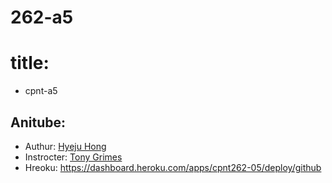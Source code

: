 # 262-a5


# title:

- cpnt-a5

## Anitube:

- Authur: <a href="https://github.com/Hyeju1996">Hyeju Hong</a>
- Instrocter: <a href="https://github.com/acidtone">Tony Grimes</a>
- Hreoku: https://dashboard.heroku.com/apps/cpnt262-05/deploy/github
